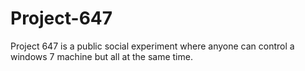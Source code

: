 # Project-647
Project 647 is a public social experiment where anyone can control a windows 7 machine but all at the same time.
